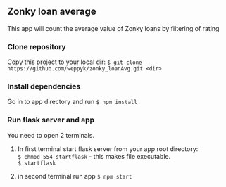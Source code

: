 ## Zonky loan average

This app will count the average value of Zonky loans by filtering of rating

### Clone repository
Copy this project to your local dir:
`$ git clone https://github.com/weppyk/zonky_loanAvg.git <dir>`

### Install dependencies

Go in to app directory and run
`$ npm install`

### Run flask server and app
You need to open 2 terminals. 

1. In first terminal start flask server from your app root directory: <br />
`$ chmod 554 startflask` - this makes file executable. <br />
`$ startflask`

2. in second terminal run app
  `$ npm start`

